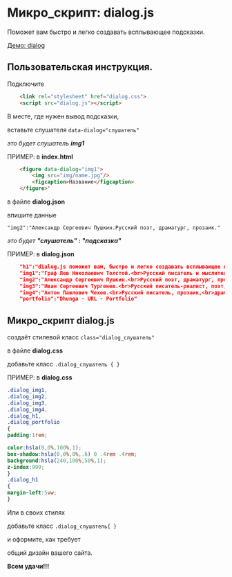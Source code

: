 Микро_скрипт: dialog.js
=======================

Поможет вам быстро и легко создавать всплывающее подсказки.

[Демо: dialog](http://portfolio.xn----ftbdevagxcz8j.xn--p1ai/trailer/dialog/)
	
Пользовательская инструкция.
----------------------------
Подключите
	
```html
	<link rel="stylesheet" href="dialog.css">
	<script src="dialog.js"></script>
```

В месте, где нужен вывод подсказки,

вставьте слушателя `data-dialog="слушатель"`

_это будет слушатель **img1**_

ПРИМЕР:
в  **index.html**

```html
	<figure data-dialog="img1">
		<img src="img/name.jpg"/>
		<figcaption>Название</figcaption>
	</figure>'
``` 	
	
в файле **dialog.json**

впишите данные

`"img2":"Александр Сергеевич Пушкин.Русский поэт, драматург, прозаик."`

_это будет **"слушатель" : "подсказка"**_
	
ПРИМЕР:
в  **dialog.json**
	
```json
	"h1":"dialog.js поможет вам, быстро и легко создавать всплывающее подсказки.",
	"img1":"Граф Лев Николаевич Толстой.<br>Русский писатель и мыслитель.<br>Один из величайших<br>писателей-романистов мира.",
	"img2":"Александр Сергеевич Пушкин.<br>Русский поэт, драматург, прозаик.<br>Один из самых авторитетных <br>литературных деятелей XIX века.",
	"img3":"Иван Сергеевич Тургенев.<br>Русский писатель-реалист, поэт,<br>публицист, драматург, переводчик.<br>Классик русской литературы",
	"img4":"Антон Павлович Чехов.<br>Русский писатель, прозаик,<br>драматург.<br>Классик мировой литературы.",
	"portfolio":"Dhunga - URL - Portfolio"
```` 

Микро_скрипт dialog.js
----------------------
создаёт стилевой класс `class="dialog_слушатель"`

в файле **dialog.css**

добавьте класс `.dialog_слушатель { }`

ПРИМЕР:
в **dialog.css**

```css
.dialog_img1,
.dialog_img2,
.dialog_img3,
.dialog_img4,
.dialog_h1,
.dialog_portfolio
{
padding:1rem; 

color:hsla(0,0%,100%,1);
box-shadow:hsla(0,0%,0%,.6) 0 .4rem .4rem;
background:hsla(240,100%,50%,1);
z-index:999;
}
.dialog_h1
{
margin-left:5vw;
}
```` 
Или в своих стилях

добавьте класс  `.dialog_слушатель{ }`

и оформите, как требует

общий дизайн вашего сайта.
	
**Всем удачи!!!**
	

